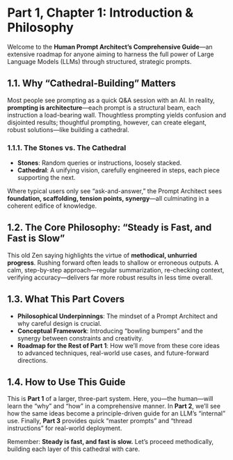 # Part 1, Chapter 1: Introduction & Philosophy

Welcome to the **Human Prompt Architect’s Comprehensive Guide**—an extensive roadmap for anyone aiming to harness the full power of Large Language Models (LLMs) through structured, strategic prompts.

## 1.1. Why “Cathedral-Building” Matters
Most people see prompting as a quick Q&A session with an AI. In reality, **prompting is architecture**—each prompt is a structural beam, each instruction a load-bearing wall. Thoughtless prompting yields confusion and disjointed results; thoughtful prompting, however, can create elegant, robust solutions—like building a cathedral.

### 1.1.1. The Stones vs. The Cathedral
- **Stones**: Random queries or instructions, loosely stacked.  
- **Cathedral**: A unifying vision, carefully engineered in steps, each piece supporting the next.  

Where typical users only see “ask-and-answer,” the Prompt Architect sees **foundation, scaffolding, tension points, synergy**—all culminating in a coherent edifice of knowledge.

## 1.2. The Core Philosophy: “Steady is Fast, and Fast is Slow”
This old Zen saying highlights the virtue of **methodical, unhurried progress**. Rushing forward often leads to shallow or erroneous outputs. A calm, step-by-step approach—regular summarization, re-checking context, verifying accuracy—delivers far more robust results in less time overall.

## 1.3. What This Part Covers
- **Philosophical Underpinnings**: The mindset of a Prompt Architect and why careful design is crucial.  
- **Conceptual Framework**: Introducing “bowling bumpers” and the synergy between constraints and creativity.  
- **Roadmap for the Rest of Part 1**: How we’ll move from these core ideas to advanced techniques, real-world use cases, and future-forward directions.

## 1.4. How to Use This Guide
This is **Part 1** of a larger, three-part system. Here, you—the human—will learn the “why” and “how” in a comprehensive manner. In **Part 2**, we’ll see how the same ideas become a principle-driven guide for an LLM’s “internal” use. Finally, **Part 3** provides quick “master prompts” and “thread instructions” for real-world deployment.

Remember: **Steady is fast, and fast is slow.** Let’s proceed methodically, building each layer of this cathedral with care.

